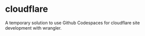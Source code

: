 # cloudflare
A temporary solution to use Github Codespaces for cloudflare site development with wrangler.
